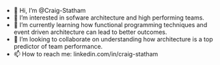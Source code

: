 - 👋 Hi, I’m @Craig-Statham
- 👀 I’m interested in sofware architecture and high performing teams.
- 🌱 I’m currently learning how functional programming techniques and event driven architecture can lead to better outcomes.
- 💞️ I’m looking to collaborate on understanding how architecture is a top predictor of team performance.
- 📫 How to reach me: linkedin.com/in/craig-statham

<!---
Craig-Statham/Craig-Statham is a ✨ special ✨ repository because its `README.md` (this file) appears on your GitHub profile.
You can click the Preview link to take a look at your changes.
--->
